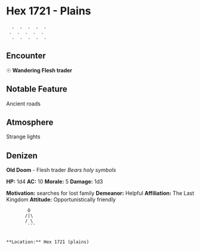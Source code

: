 # Hex 1721 - Plains
```
  .  .  .  .  .
 .  .  .  .  .
  .  .  .  .  .
```

## Encounter

☉ **Wandering Flesh trader**

## Notable Feature

Ancient roads

## Atmosphere

Strange lights

## Denizen

**Old Doom** - Flesh trader
*Bears holy symbols*

**HP:** 1d4 **AC:** 10 **Morale:** 5
**Damage:** 1d3

**Motivation:** searches for lost family
**Demeanor:** Helpful
**Affiliation:** The Last Kingdom
**Attitude:** Opportunistically friendly

```
        O
       /|\
       / \
        ```


**Location:** Hex 1721 (plains)
